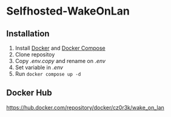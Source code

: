 # Selfhosted-WakeOnLan
## Installation
1. Install [Docker](https://docs.docker.com/get-docker/) and [Docker Compose](https://docs.docker.com/compose/install/)
2. Clone repositoy
3. Copy *.env.copy* and rename on *.env*
4. Set variable in *.env*
5. Run `docker compose up -d`
## Docker Hub
https://hub.docker.com/repository/docker/cz0r3k/wake_on_lan
